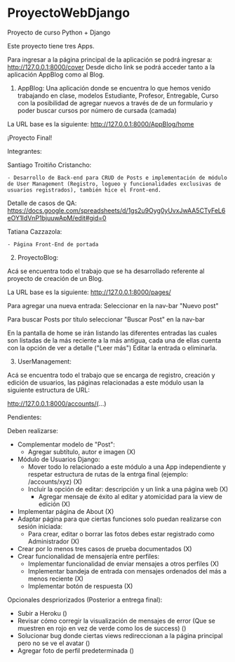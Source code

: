 # ProyectoWebDjango
Proyecto de curso Python + Django

Este proyecto tiene tres Apps.

Para ingresar a la página principal de la aplicación se podrá ingresar a:
    http://127.0.0.1:8000/cover
Desde dicho link se podrá acceder tanto a la aplicación AppBlog como al Blog. 

1. AppBlog: Una aplicación donde se encuentra lo que hemos venido trabajando en clase, modelos Estudiante, Profesor, Entregable, Curso con la posibilidad de agregar nuevos a través de de un formulario y poder buscar cursos por número de cursada (camada)

La URL base es la siguiente: http://127.0.0.1:8000/AppBlog/home

¡Proyecto Final!

Integrantes:

Santiago Troitiño Cristancho:

    - Desarrollo de Back-end para CRUD de Posts e implementación de módulo de User Management (Registro, logueo y funcionalidades exclusivas de usuarios registrados), también hice el Front-end.

Detalle de casos de QA: https://docs.google.com/spreadsheets/d/1gs2u9Oyg0yUvxJwAA5CTyFeL6eOY1IdVnP1bjuuwApM/edit#gid=0

Tatiana Cazzazola:

    - Página Front-End de portada

2. ProyectoBlog:

Acá se encuentra todo el trabajo que se ha desarrollado referente al proyecto de creación de un Blog.

La URL base es la siguiente: http://127.0.0.1:8000/pages/

Para agregar una nueva entrada: Seleccionar en la nav-bar "Nuevo post"

Para buscar Posts por título seleccionar "Buscar Post" en la nav-bar

En la pantalla de home se irán listando las diferentes entradas las cuales son listadas de la más reciente a la más antigua, cada una de ellas cuenta con la opción de ver a detalle ("Leer más") Editar la entrada o eliminarla.

3. UserManagement:

Acá se encuentra todo el trabajo que se encarga de registro, creación y edición de usuarios, las páginas relacionadas a este módulo usan la siguiente estructura de URL:

http://127.0.0.1:8000/accounts/(...)


Pendientes:

Deben realizarse:

- Complementar modelo de "Post":
    - Agregar subtítulo, autor e imagen (X)
- Módulo de Usuarios Django: 
   - Mover todo lo relacionado a este módulo a una App independiente y respetar estructura de rutas de la entrga final (ejemplo: /accounts/xyz) (X)
   - Incluir la opción de editar: descripción  y un link a una página web (X)
        - Agregar mensaje de éxito al editar y atomicidad para la view de edición (X)
- Implementar página de About (X)
- Adaptar página para que ciertas funciones solo puedan realizarse con sesión iniciada:
   - Para crear, editar o borrar las fotos debes estar registrado como Administrador (X)
- Crear por lo menos tres casos de prueba documentados (X)
- Crear funcionalidad de mensajería entre perfiles:
    - Implementar funcionalidad de enviar mensajes a otros perfiles (X)
    - Implementar bandeja de entrada con mensajes ordenados del más a menos reciente (X)
    - Implementar botón de respuesta (X)

Opcionales despriorizados (Posterior a entrega final):
- Subir a Heroku ()
- Revisar cómo corregir la visualización de mensajes de error (Que se muestren en rojo en vez de verde como los de success) ()
- Solucionar bug donde ciertas views redireccionan a la página principal pero no se ve el avatar ()
- Agregar foto de perfil predeterminada ()
